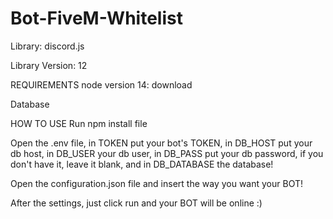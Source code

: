 # Bot-FiveM-Whitelist

Library: discord.js

Library Version: 12

REQUIREMENTS
node version 14: download

Database

HOW TO USE
Run npm install file

Open the .env file, in TOKEN put your bot's TOKEN, in DB_HOST put your db host, in DB_USER your db user, in DB_PASS put your db password, if you don't have it, leave it blank, and in DB_DATABASE the database!

Open the configuration.json file and insert the way you want your BOT!

After the settings, just click run and your BOT will be online :)
